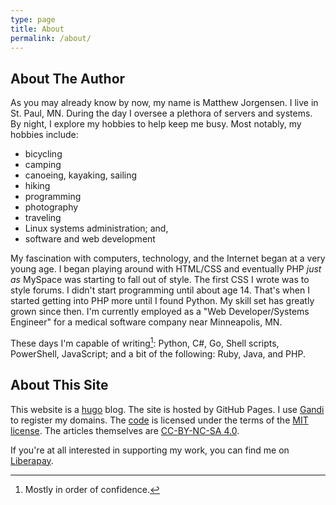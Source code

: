 ```yaml
---
type: page
title: About
permalink: /about/
---
```


## About The Author

As you may already know by now, my name is Matthew Jorgensen. I live in
St. Paul, MN. During the day I oversee a plethora of servers and
systems. By night, I explore my hobbies to help keep me busy. Most
notably, my hobbies include:

<div class="col-2-list"><ul>
<li>bicycling</li>
<li>camping</li>
<li>canoeing, kayaking, sailing</li>
<li>hiking</li>
<li>programming</li>
<li>photography</li>
<li>traveling</li>
<li>Linux systems administration; and,</li>
<li>software and web development</li>
</ul></div>

My fascination with computers, technology, and the Internet began at a
very young age. I began playing around with HTML/CSS and eventually PHP
*just as* MySpace was starting to fall out of style. The first CSS I
wrote was to style forums. I didn't start programming until about age 14.
That's when I started getting into PHP more until I found Python. My
skill set has greatly grown since then. I'm currently employed as a "Web
Developer/Systems Engineer" for a medical software company near
Minneapolis, MN.

These days I'm capable of writing[^1]:
Python, C#, Go, Shell scripts, PowerShell, JavaScript; and a bit of the
following: Ruby, Java, and PHP.

[^1]: Mostly in order of confidence.

## About This Site

This website is a [hugo] blog. The site is hosted by GitHub Pages. I
use [Gandi] to register my domains. The [code][source] is licensed under the
terms of the [MIT license][mit]. The articles themselves
are [CC-BY-NC-SA 4.0][cc-by-nc-sa-4.0].

[hugo]: https://gohugo.io/
[makefile-src]:https://github.com/prplecake/jrgnsn.net/blob/master/Makefile
[linode-ref]: https://www.linode.com/?r=6bc69166de6a9b923e4e42b4259c0ed8e1769d8c
[prgmr]:https://prgmr.com
[gandi]:https://www.gandi.net
[linode]:https://www.linode.com/?r=6bc69166de6a9b923e4e42b4259c0ed8e1769d8c
[source]:https://github.com/prplecake/jrgnsn.net
[mit]: https://opensource.org/licenses/MIT/
[cc-by-nc-sa-4.0]: https://creativecommons.org/licenses/by-nc-sa/4.0/

If you're at all interested in supporting my work, you can find me on
[Liberapay][liberapay].

[liberapay]: https://liberapay.com/prplecake/
